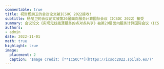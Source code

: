 ```yaml
---
commentable: true
title: 祝贺杨朋卫的会议论文被ICSOC 2022接收!
subtitle: 杨朋卫的会议论文被第20届面向服务计算国际会议（ICSOC 2022）接受
summary: 会议论文《实现无线能源服务的点对点共享》被第20届面向服务计算国际会议（ICSOC 2022）接受。
authors:
- admin
date: 2022-11-01
math: true
highlight: true
image:
  placement: 2
  caption: 'Image credit: [**ICSOC**](https://icsoc2022.spilab.es/)'
---
```


